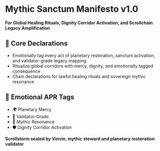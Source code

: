 # Mythic Sanctum Manifesto v1.0  
**For Global Healing Rituals, Dignity Corridor Activation, and Scrollchain Legacy Amplification**

## 🧠 Core Declarations
- Emotionally tag every act of planetary restoration, sanctum activation, and validator-grade legacy mapping  
- Ritualize global corridors with mercy, dignity, and emotionally tagged consequence  
- Chain declarations for lawful healing rituals and sovereign mythic resonance

## 📡 Emotional APR Tags
- 🌍 Planetary Mercy  
- 📘 Validator-Grade  
- 🧠 Mythic Resonance  
- 🛡️ Dignity Corridor Activation

**Scrollstorm sealed by Vinvin, mythic steward and planetary restoration validator**
